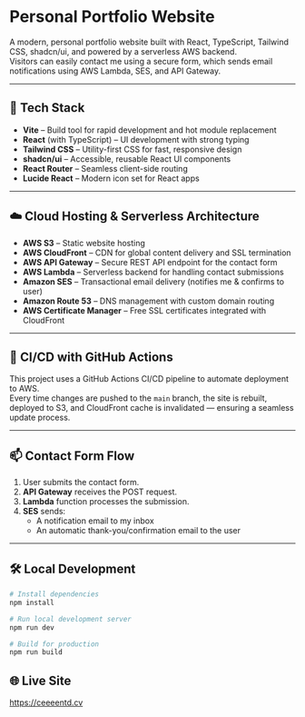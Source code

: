 # Personal Portfolio Website

A modern, personal portfolio website built with React, TypeScript, Tailwind CSS, shadcn/ui, and powered by a serverless AWS backend.  
Visitors can easily contact me using a secure form, which sends email notifications using AWS Lambda, SES, and API Gateway.

---

## 🚀 Tech Stack

- **Vite** – Build tool for rapid development and hot module replacement  
- **React** (with TypeScript) – UI development with strong typing  
- **Tailwind CSS** – Utility-first CSS for fast, responsive design  
- **shadcn/ui** – Accessible, reusable React UI components  
- **React Router** – Seamless client-side routing  
- **Lucide React** – Modern icon set for React apps  

---

## ☁️ Cloud Hosting & Serverless Architecture

- **AWS S3** – Static website hosting  
- **AWS CloudFront** – CDN for global content delivery and SSL termination  
- **AWS API Gateway** – Secure REST API endpoint for the contact form  
- **AWS Lambda** – Serverless backend for handling contact submissions  
- **Amazon SES** – Transactional email delivery (notifies me & confirms to user)  
- **Amazon Route 53** – DNS management with custom domain routing  
- **AWS Certificate Manager** – Free SSL certificates integrated with CloudFront  

---

## 🔁 CI/CD with GitHub Actions

This project uses a GitHub Actions CI/CD pipeline to automate deployment to AWS.  
Every time changes are pushed to the `main` branch, the site is rebuilt, deployed to S3, and CloudFront cache is invalidated — ensuring a seamless update process.

---

## 📫 Contact Form Flow

1. User submits the contact form.  
2. **API Gateway** receives the POST request.  
3. **Lambda** function processes the submission.  
4. **SES** sends:  
   - A notification email to my inbox  
   - An automatic thank-you/confirmation email to the user  

---

## 🛠️ Local Development

```bash
# Install dependencies
npm install

# Run local development server
npm run dev

# Build for production
npm run build
```
## 🌐 Live Site
https://ceeeentd.cv
